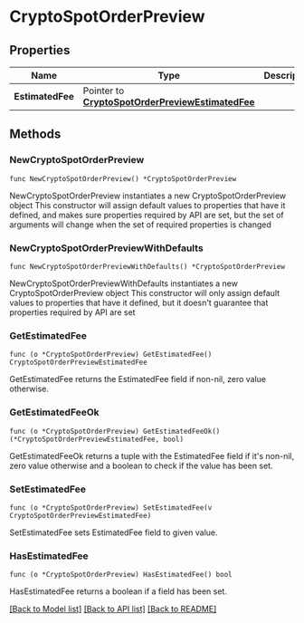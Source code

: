 # CryptoSpotOrderPreview

## Properties

Name | Type | Description | Notes
------------ | ------------- | ------------- | -------------
**EstimatedFee** | Pointer to [**CryptoSpotOrderPreviewEstimatedFee**](CryptoSpotOrderPreviewEstimatedFee.md) |  | [optional] 

## Methods

### NewCryptoSpotOrderPreview

`func NewCryptoSpotOrderPreview() *CryptoSpotOrderPreview`

NewCryptoSpotOrderPreview instantiates a new CryptoSpotOrderPreview object
This constructor will assign default values to properties that have it defined,
and makes sure properties required by API are set, but the set of arguments
will change when the set of required properties is changed

### NewCryptoSpotOrderPreviewWithDefaults

`func NewCryptoSpotOrderPreviewWithDefaults() *CryptoSpotOrderPreview`

NewCryptoSpotOrderPreviewWithDefaults instantiates a new CryptoSpotOrderPreview object
This constructor will only assign default values to properties that have it defined,
but it doesn't guarantee that properties required by API are set

### GetEstimatedFee

`func (o *CryptoSpotOrderPreview) GetEstimatedFee() CryptoSpotOrderPreviewEstimatedFee`

GetEstimatedFee returns the EstimatedFee field if non-nil, zero value otherwise.

### GetEstimatedFeeOk

`func (o *CryptoSpotOrderPreview) GetEstimatedFeeOk() (*CryptoSpotOrderPreviewEstimatedFee, bool)`

GetEstimatedFeeOk returns a tuple with the EstimatedFee field if it's non-nil, zero value otherwise
and a boolean to check if the value has been set.

### SetEstimatedFee

`func (o *CryptoSpotOrderPreview) SetEstimatedFee(v CryptoSpotOrderPreviewEstimatedFee)`

SetEstimatedFee sets EstimatedFee field to given value.

### HasEstimatedFee

`func (o *CryptoSpotOrderPreview) HasEstimatedFee() bool`

HasEstimatedFee returns a boolean if a field has been set.


[[Back to Model list]](../README.md#documentation-for-models) [[Back to API list]](../README.md#documentation-for-api-endpoints) [[Back to README]](../README.md)


